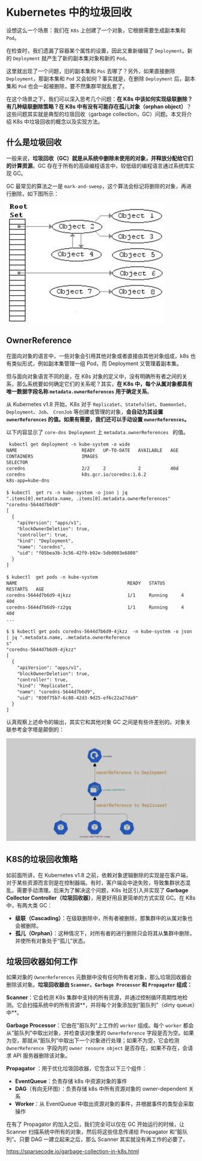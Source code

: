 # Kubernetes 中的垃圾回收

设想这么一个场景：我们在 `K8s` 上创建了一个对象，它根据需要生成副本集和 `Pod`。


在检查时，我们遗漏了容器某个属性的设置，因此又重新编辑了 `Deployment`。新的 `Deployment` 就产生了新的副本集对象和新的 `Pod`。


这里就出现了一个问题，旧的副本集和 `Pos` 去哪了？另外，如果直接删除 `Deployment`，那副本集和 `Pod` 又会如何？事实就是，在删除 `Deployment` 后，副本集和 `Pod` 也会一起被删除，要不然集群早就乱套了。


在这个场景之下，我们可以深入思考几个问题：**在 K8s 中该如何实现级联删除？有几种级联删除策略？在 K8s 中有没有可能存在孤儿对象（orphan object）**？这些问题其实就是典型的垃圾回收（garbage collection，GC）问题。本文将介绍 K8s 中垃圾回收的概念以及实现方法。


## 什么是垃圾回收

一般来说，**垃圾回收（GC）就是从系统中删除未使用的对象，并释放分配给它们的计算资源**。GC 存在于所有的高级编程语言中，较低级的编程语言通过系统库实现 GC。

GC 最常见的算法之一是 `mark-and-sweep`，这个算法会标记将删除的对象，再进行删除，如下图所示：

![Alt Image Text](images/adv/adv102_1.gif "Body image")

## OwnerReference


在面向对象的语言中，一些对象会引用其他对象或者直接由其他对象组成，k8s 也有类似形式，例如副本集管理一组 Pod，而 Deployment 又管理着副本集。

但与面向对象语言不同的是，在 K8s 对象的定义中，没有明确所有者之间的关系，那么系统要如何确定它们的关系呢？其实，**在 K8s 中，每个从属对象都具有 唯一数据字段名称 `metadata.ownerReferences` 用于确定关系**。

从 Kubernetes v1.8 开始，K8s 对于 `ReplicaSet`、`StatefulSet`、`DaemonSet`、`Deployment`、`Job`、 `CronJob` 等创建或管理的对象，**会自动为其设置 `ownerReferences` 的值。如果有需要，我们还可以手动设置 `ownerReferences`。**


以下内容显示了 `core-dns Deployment` 上 `metadata.ownerReferences ` 的值。


```
 kubectl get deployment -n kube-system -o wide
NAME                        READY   UP-TO-DATE   AVAILABLE   AGE   CONTAINERS                  IMAGES                                              SELECTOR
coredns                     2/2     2            2           40d   coredns                     k8s.gcr.io/coredns:1.6.2                            k8s-app=kube-dns

$ kubectl  get rs -n kube-system -o json | jq ".items[0].metadata.name, .items[0].metadata.ownerReferences"
"coredns-5644d7b6d9"
[
  {
    "apiVersion": "apps/v1",
    "blockOwnerDeletion": true,
    "controller": true,
    "kind": "Deployment",
    "name": "coredns",
    "uid": "f05bea3b-3c56-42f9-b92e-5db0003e6808"
  }
]

$ kubectl  get pods -n kube-system
NAME                                         READY   STATUS      RESTARTS   AGE
coredns-5644d7b6d9-4jkzz                     1/1     Running     4          40d
coredns-5644d7b6d9-rz2gq                     1/1     Running     4          40d
...

$ $ kubectl get pods coredns-5644d7b6d9-4jkzz  -n kube-system -o json | jq ".metadata.name, .metadata.ownerReference
s"
"coredns-5644d7b6d9-4jkzz"
[
  {
    "apiVersion": "apps/v1",
    "blockOwnerDeletion": true,
    "controller": true,
    "kind": "ReplicaSet",
    "name": "coredns-5644d7b6d9",
    "uid": "030f75b7-6c88-42d3-9d25-ef6c22a27da9"
  }
]
```

认真观察上述命令的输出，其实它和其他对象 GC 之间是有些许差别的。对象关联参考金字塔是颠倒的：

![Alt Image Text](images/adv/adv102_2.png "Body image")

## K8S的垃圾回收策略

如前面所讲，在 Kubernetes v1.8 之前，依赖对象逻辑删除的实现是在客户端，对于某些资源而言则是在控制器端。有时，客户端会中途失败，导致集群状态混乱，需要手动清理。后来为了解决这个问题，K8s 社区引入并实现了 **Garbage Collector Controller（垃圾回收器）**，用更好用且更简单的方式实现 GC。在 K8s 中，有两大类 GC：

* **级联（Cascading）**：在级联删除中，所有者被删除，那集群中的从属对象也会被删除。
* **孤儿（Orphan）**：这种情况下，对所有者的进行删除只会将其从集群中删除，并使所有对象处于“孤儿”状态。

## 垃圾回收器如何工作

如果对象的 `OwnerReferences` 元数据中没有任何所有者对象，那么垃圾回收器会删除该对象。**垃圾回收器由 `Scanner`、`Garbage Processor` 和 `Propagator` 组成：**

**Scanner**：它会检测 K8s 集群中支持的所有资源，并通过控制循环周期性地检测。它会扫描系统中的所有资源**，并将每个对象添加到"脏队列"（dirty queue）中**。


**Garbage Processor**：它由在"脏队列"上工作的 `worker` 组成。每个 `worker` 都会从"脏队列"中取出对象，并检查该对象里的 `OwnerReference` 字段是否为空。如果为空，那就从“脏队列”中取出下一个对象进行处理；如果不为空，它会检测 `OwnerReference `字段内的 `owner resoure object` 是否存在，如果不存在，会请求 API 服务器删除该对象。


**Propagator** ：用于优化垃圾回收器，它包含以下三个组件：

* **EventQueue**：负责存储 k8s 中资源对象的事件
* **DAG**（有向无环图）：负责存储 k8s 中所有资源对象的 owner-dependent 关系
* **Worker**：从 EventQueue 中取出资源对象的事件，并根据事件的类型会采取操作

在有了 Propagator 的加入之后，我们完全可以仅在 GC 开始运行的时候，让 Scanner 扫描系统中所有的对象，然后将这些信息传递给 Propagator 和“脏队列”。只要 DAG 一建立起来之后，那么 Scanner 其实就没有再工作的必要了。


https://sparsecode.io/garbage-collection-in-k8s.html